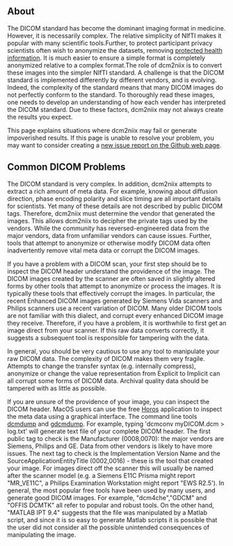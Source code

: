 ## About

The DICOM standard has become the dominant imaging format in medicine. However, it is necessarily complex. The relative simplicity of NIfTI makes it popular with many scientific tools.Further, to protect participant privacy scientists often wish to anonymize the datasets, removing [protected health information](https://www.hipaajournal.com/considered-phi-hipaa/). It is much easier to ensure a simple format is completely anonymized relative to a complex format.The role of dcm2niix is to convert these images into the simpler NIfTI standard. A challenge is that the DICOM standard is implemented differently by different vendors, and is evolving. Indeed, the complexity of the standard means that many DICOM images do not perfectly conform to the standard. To thoroughly read these images, one needs to develop an understanding of how each vender has interpreted the DICOM standard. Due to these factors, dcm2niix may not always create the results you expect.

This page explains situations where dcm2niix may fail or generate impoverished results. If this page is unable to resolve your problem, you may want to consider creating a [new issue report on the Github web page](https://github.com/rordenlab/dcm2niix/issues).

## Common DICOM Problems

The DICOM standard is very complex. In addition, dcm2niix attempts to extract a rich amount of meta data. For example, knowing about diffusion direction, phase encoding polarity and slice timing are all important details for scientists. Yet many of these details are not described by public DICOM tags. Therefore, dcm2niix must determine the vendor that generated the images. This allows dcm2niix to decipher the private tags used by the vendors. While the community has reversed-engineered data from the major vendors, data from unfamiliar vendors can cause issues. Further, tools that attempt to anonymize or otherwise modify DICOM data often inadvertently remove vital meta data or corrupt the DICOM images.

If you have a problem with a DICOM scan, your first step should be to inspect the DICOM header understand the providence of the image. The DICOM images created by the scanner are often saved in slightly altered forms by other tools that attempt to anonymize or process the images. It is typically these tools that effectively corrupt the images. In particular, the recent Enhanced DICOM images generated by Siemens Vida scanners and Philips scanners use a recent variation of DICOM. Many older DICOM tools are not familiar with this dialect, and corrupt every enhanced DICOM image they receive. Therefore, if you have a problem, it is worthwhile to first get an image direct from your scanner. If this raw data converts correctly, it suggests a subsequent tool is responsible for tampering with the data.

In general, you should be very cautious to use any tool to manipulate your raw DICOM data. The complexity of DICOM makes them very fragile. Attempts to change the transfer syntax (e.g. internally compress), anonymize or change the value representation from Explicit to Implicit can all corrupt some forms of DICOM data. Archival quality data should be tampered with as little as possible.

If you are unsure of the providence of your image, you can inspect the DICOM header. MacOS users can use the free [Horos](https://horosproject.org/) application to inspect the meta data using a graphical interface. The command line tools [dcmdump](https://support.dcmtk.org/docs/dcmdump.html) and [gdcmdump](http://gdcm.sourceforge.net/html/gdcmdump.html). For example, typing 'dcmconv myDICOM.dcm > log.txt' will generate  text file of your complete DICOM header. The first public tag to check is the Manufacturer (0008,0070): the major vendors are Siemens, Philips and GE. Data from other vendors is likely to have more issues. The next tag to check is the Implementation Version Name and the SourceApplicationEntityTitle (0002,0016) - these is the tool that created your image. For images direct off the scanner this will usually be named after the scanner model (e.g. a Siemens E11C Prisma might report "MR_VE11C", a Philips Examination Workstation might report "EWS R2.5'). In general, the most popular free tools have been used by many users, and generate good DICOM images. For example, "dcm4che","GDCM" and "OFFIS DCMTK" all refer to popular and robust tools. On the other hand, "MATLAB IPT 9.4" suggests that the file was manipulated by a Matlab script, and since it is so easy to generate Matlab scripts it is possible that the user did not consider all the possible unintended consequences of manipulating the image.
